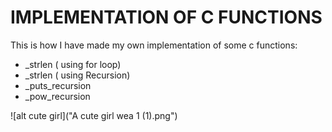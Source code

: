 # IMPLEMENTATION OF C FUNCTIONS

This is how I have made my own implementation of some c functions:

- _strlen ( using for loop)
- _strlen ( using Recursion)
- _puts_recursion
- _pow_recursion

![alt cute girl]("A cute girl wea 1 (1).png")
